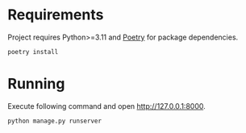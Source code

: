 # 

# Requirements 

Project requires Python>=3.11 and [Poetry](https://python-poetry.org/) for package dependencies.

```shell
poetry install
```

# Running

Execute following command and open http://127.0.0.1:8000.
```shell
python manage.py runserver
```
